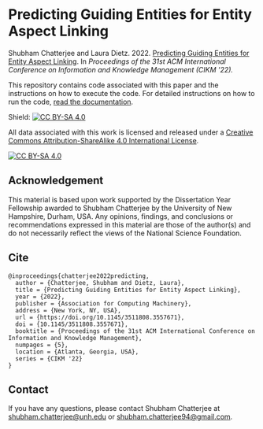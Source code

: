 # Predicting Guiding Entities for Entity Aspect Linking
Shubham Chatterjee and Laura Dietz. 2022. [Predicting Guiding Entities for Entity Aspect Linking](https://www.cs.unh.edu/~sc1242/publications/pdf/cikm2022.pdf). In _Proceedings of the 31st ACM International Conference on Information and Knowledge Management (CIKM '22)._

This repository contains code associated with this paper and the instructions on how to execute the code. For detailed instructions on how to run the code, [read the documentation](https://github.com/shubham526/SIGIR2022-BERT-ER/wiki/BERT-ER:-Query-Specific-BERT-Entity-Representations-for-Entity-Ranking). 

Shield: [![CC BY-SA 4.0][cc-by-sa-shield]][cc-by-sa]

All data associated with this work is licensed and released under a
[Creative Commons Attribution-ShareAlike 4.0 International License][cc-by-sa].

[![CC BY-SA 4.0][cc-by-sa-image]][cc-by-sa]

[cc-by-sa]: http://creativecommons.org/licenses/by-sa/4.0/
[cc-by-sa-image]: https://licensebuttons.net/l/by-sa/4.0/88x31.png
[cc-by-sa-shield]: https://img.shields.io/badge/License-CC%20BY--SA%204.0-lightgrey.svg


## Acknowledgement
This material is based upon work supported by the Dissertation Year Fellowship awarded to Shubham Chatterjee by the University of New Hampshire, Durham, USA. Any opinions, findings, and conclusions or recommendations expressed in this material are those of the author(s) and do not necessarily reflect the views of the National Science Foundation.

## Cite 
```
@inproceedings{chatterjee2022predicting,
  author = {Chatterjee, Shubham and Dietz, Laura},
  title = {Predicting Guiding Entities for Entity Aspect Linking},
  year = {2022},
  publisher = {Association for Computing Machinery},
  address = {New York, NY, USA},
  url = {https://doi.org/10.1145/3511808.3557671},
  doi = {10.1145/3511808.3557671},
  booktitle = {Proceedings of the 31st ACM International Conference on Information and Knowledge Management},
  numpages = {5},
  location = {Atlanta, Georgia, USA},
  series = {CIKM '22}
}
```

## Contact
If you have any questions, please contact Shubham Chatterjee at <shubham.chatterjee@unh.edu> or <shubham.chatterjee94@gmail.com>.  
